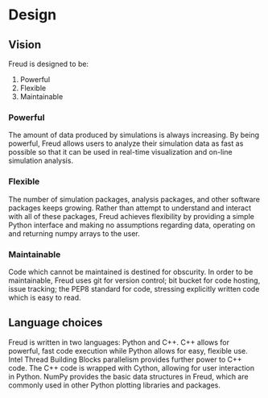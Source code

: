 # Design #

## Vision ##

Freud is designed to be:

1. Powerful
2. Flexible
3. Maintainable

### Powerful ###

The amount of data produced by simulations is always increasing. By being powerful, Freud allows users to analyze their simulation data as fast as possible so that it can be used in real-time visualization and on-line simulation analysis.

### Flexible ###

The number of simulation packages, analysis packages, and other software packages keeps growing. Rather than attempt to understand and interact with all of these packages, Freud achieves flexibility by providing a simple Python interface and making no assumptions regarding data, operating on and returning numpy arrays to the user.

### Maintainable ###

Code which cannot be maintained is destined for obscurity. In order to be maintainable, Freud uses git for version control; bit bucket for code hosting, issue tracking; the PEP8 standard for code, stressing explicitly written code which is easy to read.

## Language choices ##

Freud is written in two languages: Python and C++. C++ allows for powerful, fast code execution while Python allows for easy, flexible use. Intel Thread Building Blocks parallelism provides further power to C++ code. The C++ code is wrapped with Cython, allowing for user interaction in Python. NumPy provides the basic data structures in Freud, which are commonly used in other Python plotting libraries and packages.
